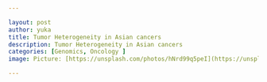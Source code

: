 ```yaml
---

layout: post
author: yuka
title: Tumor Heterogeneity in Asian cancers
description: Tumor Heterogeneity in Asian cancers
categories: [Genomics, Oncology ]
image: Picture: [https://unsplash.com/photos/hNrd99q5peI](https://unsplash.com/photos/hNrd99q5peI)

---
```


